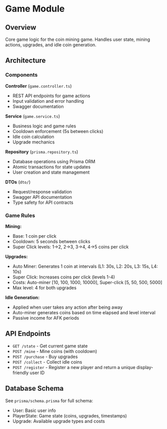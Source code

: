 # Game Module

## Overview
Core game logic for the coin mining game. Handles user state, mining actions, upgrades, and idle coin generation.

## Architecture

### Components

**Controller** (`game.controller.ts`)
- REST API endpoints for game actions
- Input validation and error handling
- Swagger documentation

**Service** (`game.service.ts`)
- Business logic and game rules
- Cooldown enforcement (5s between clicks)
- Idle coin calculation
- Upgrade mechanics

**Repository** (`prisma.repository.ts`)
- Database operations using Prisma ORM
- Atomic transactions for state updates
- User creation and state management

**DTOs** (`dto/`)
- Request/response validation
- Swagger API documentation
- Type safety for API contracts

### Game Rules

**Mining:**
- Base: 1 coin per click
- Cooldown: 5 seconds between clicks
- Super Click levels: 1→2, 2→3, 3→4, 4→5 coins per click

**Upgrades:**
- Auto Miner: Generates 1 coin at intervals (L1: 30s, L2: 20s, L3: 15s, L4: 10s)
- Super Click: Increases coins per click (levels 1-4)
- Costs: Auto-miner [10, 100, 1000, 10000], Super-click [5, 50, 500, 5000]
- Max level: 4 for both upgrades

**Idle Generation:**
- Applied when user takes any action after being away
- Auto-miner generates coins based on time elapsed and level interval
- Passive income for AFK periods

## API Endpoints

- `GET /state` - Get current game state
- `POST /mine` - Mine coins (with cooldown)
- `POST /purchase` - Buy upgrades
- `POST /collect` - Collect idle coins
- `POST /register` - Register a new player and return a unique display-friendly user ID

## Database Schema

See `prisma/schema.prisma` for full schema:
- User: Basic user info
- PlayerState: Game state (coins, upgrades, timestamps)
- Upgrade: Available upgrade types and costs
